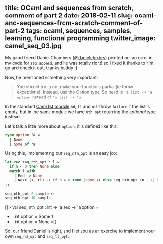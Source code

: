 title: OCaml and sequences from scratch, comment of part 2
date: 2018-02-11
slug: ocaml-and-sequences-from-scratch-comment-of-part-2
tags: ocaml, sequences, samples, learning, functional programming
twitter_image: camel_seq_03.jpg
---

My good friend Daniel Chambers ([@danielchmbrs](https://twitter.com/danielchmbrs)) pointed out an error in my code for `seq_append`, and he was totally right! so I fixed it thanks to him, go and check it out, thanks buddy :)

Now, he mentioned something very important:

 >You should try to not make your functions partial (ie throw exceptions). Instead, use the Option type. So head is `'a list -> 'a option` instead of `'a list -> 'a`

In the standard [Caml list module](https://caml.inria.fr/pub/docs/manual-ocaml/libref/List.html) `hd`, `tl` and `nth` throw `failure` if the list is empty, but in the same module we have `nth_opt` returning the _optional_ type instead.

Let's talk a little more about `option`, it is defined like this:

```ocaml
type option 'a =
  | None
  | Some of 'a
```

Using this, implementing our `seq_nth_opt` is an easy job:

```ocaml
let rec seq_nth_opt n l =
  if n < 0 then None else
  match l with
    | End -> None
    | Next (x, tl) -> if n = 0 then (Some x) else seq_nth_opt (n - 1) tl
;;

seq_nth_opt 0 sample ;;
seq_nth_opt 10 sample
```
[]>
val seq_nth_opt : int -> 'a seq -> 'a option = <fun>
- : int option = Some 1
- : int option = None 
<[]

So, our friend Daniel is right, and I let you as an exercise to implement your own `seq_hd_opt` and `seq_tl_opt`.